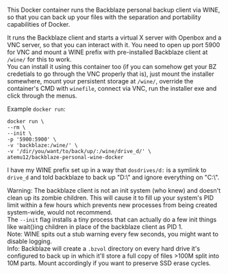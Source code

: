 This Docker container runs the Backblaze personal backup client via WINE, so that you can back up your files with the separation and portability capabilities of Docker.

It runs the Backblaze client and starts a virtual X server with Openbox and a VNC server, so that you can interact with it.
You need to open up port 5900 for VNC and mount a WINE prefix with pre-installed Backblaze client at `/wine/` for this to work.  
You can install it using this container too (if you can somehow get your BZ credetials to go through the VNC properly that is), just mount the installer somewhere, mount your persistent storage at `/wine/`, override the container's CMD with `winefile`, connect via VNC, run the installer exe and click through the menus.

Example `docker run`:

    docker run \
    --rm \
    --init \
    -p '5900:5900' \
    -v 'backblaze:/wine/' \
    -v '/dir/you/want/to/back/up/:/wine/drive_d/' \
    atemu12/backblaze-personal-wine-docker

I have my WINE prefix set up in a way that `dosdrives/d:` is a symlink to `drive_d` and told backblaze to back up "D:\\" and ignore everything on "C:\\".

Warning: The backblaze client is not an init system (who knew) and doesn't clean up its zombie children. This will cause it to fill up your system's PID limit within a few hours which prevents new processes from being created system-wide, would not recommend.  
The `--init` flag installs a tiny process that can actually do a few init things like wait()ing children in place of the backblaze client as PID 1.  
Note: WINE spits out a stub warning every few seconds, you might want to disable logging.  
Info: Backblaze will create a `.bzvol` directory on every hard drive it's configured to back up in which it'll store a full copy of files >100M split into 10M parts. Mount accordingly if you want to preserve SSD erase cycles.
